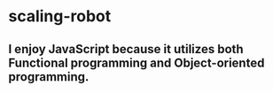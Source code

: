 # scaling-robot

## I enjoy JavaScript because it utilizes both Functional programming and Object-oriented programming.